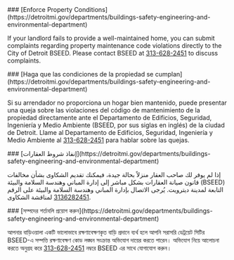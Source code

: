 <RenderIf language="default">
### [Enforce Property Conditions](https://detroitmi.gov/departments/buildings-safety-engineering-and-environmental-department)

If your landlord fails to provide a well-maintained home, you can submit complaints regarding property maintenance code violations directly to the City of Detroit BSEED. Please contact BSEED at [313-628-2451](tel:+1-313-628-2451) to discuss complaints.

</RenderIf>

<RenderIf language="es">
### [Haga que las condiciones de la propiedad se cumplan](https://detroitmi.gov/departments/buildings-safety-engineering-and-environmental-department)

Si su arrendador no proporciona un hogar bien mantenido, puede presentar una queja sobre las violaciones del código de mantenimiento de la propiedad directamente ante el Departamento de Edificios, Seguridad, Ingeniería y Medio Ambiente (BSEED, por sus siglas en inglés) de la ciudad de Detroit. Llame al Departamento de Edificios, Seguridad, Ingeniería y Medio Ambiente al [313-628-2451](tel:+1-313-628-2451) para hablar sobre las quejas.

</RenderIf>

<RenderIf language="ar">
### [إنفاذ شروط العقارات](https://detroitmi.gov/departments/buildings-safety-engineering-and-environmental-department)

إذا لم يوفر لك صاحب العقار منزلاً بحالة جيدة، فيمكنك تقديم الشكاوى بشأن مخالفات قانون صيانة العقارات بشكل مباشر إلى إدارة المباني وهندسة السلامة والبيئة (BSEED) التابعة لمدينة ديترويت. يُرجى الاتصال بإدارة المباني وهندسة السلامة والبيئة على الرقم [3136282451](tel:+1-313-628-2451) لمناقشة الشكاوى.

</RenderIf>

<RenderIf language="bn">
### [সম্পদের শর্তাবলি প্রয়োগ করুন](https://detroitmi.gov/departments/buildings-safety-engineering-and-environmental-department)

আপনার বাড়িওয়ালা একটি ভালোভাবে রক্ষণাবেক্ষণকৃত বাড়ি প্রদানে ব্যর্থ হলে আপনি সরাসরি ডেট্রয়েট সিটির BSEED-এ সম্পত্তি রক্ষণাবেক্ষণ কোড লঙ্ঘন সংক্রান্ত অভিযোগ দায়ের করতে পারেন। অভিযোগ নিয়ে আলোচনা করতে অনুগ্রহ করে [313-628-2451](tel:+1-313-628-2451) নম্বরে BSEED এর সাথে যোগাযোগ করুন।

</RenderIf>
